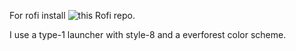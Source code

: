 For rofi install ![this Rofi repo](https://github.com/adi1090x/rofi?tab=readme-ov-file#installation).

I use a type-1 launcher with style-8 and a everforest color scheme.
